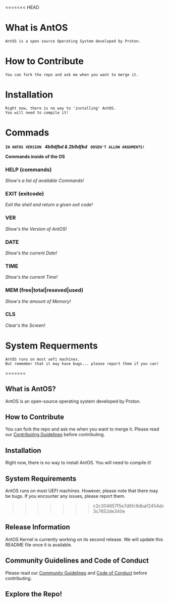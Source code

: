 
<<<<<<< HEAD
# What is AntOS
```
AntOS is a open source Operating System developed by Proton.
```

# How to Contribute
```
You can fork the repo and ask me when you want to merge it.
```

# Installation
```
Right now, there is no way to 'installing' AntOS.
You will need to compile it!
```

# Commads
 **`IN ANTOS VERSION ` ***4b9dfbd & 2b9dfbd*** ` DOSEN'T ALLOW ARGUMENTS!`**

 **Commands inside of the OS**

 ### HELP (commands)
   *Show's a list of available Commands!*
 ### EXIT (exitcode)
   *Exit the shell and return a given exit code!*
 ### VER
   *Show's the Version of AntOS!*
 ### DATE
   *Show's the current Date!*
 ### TIME
   *Show's the current Time!*
 ### MEM (free|total|reseved|used)
   *Show's the amount of Memory!*
 ### CLS
   *Clear's the Screen!*

# System Requerments
```
AntOS runs on most uefi machines.
But remember that it may have bugs... please report them if you can!
```
=======
## What is AntOS?
AntOS is an open-source operating system developed by Proton.

## How to Contribute
You can fork the repo and ask me when you want to merge it. Please read our [Contributing Guidelines](./CONTRIBUTING.md) before contributing.

## Installation
Right now, there is no way to install AntOS. You will need to compile it!

## System Requirements
AntOS runs on most UEFI machines. However, please note that there may be bugs. If you encounter any issues, please report them.
>>>>>>> c2c304657f5e7d6fc9dbaf2454dc3c7652de340e

## Release Information
AntOS Kernel is currently working on its second release. We will update this README file once it is available.

## Community Guidelines and Code of Conduct
Please read our [Community Guidelines](./CODE_OF_CONDUCT.md) and [Code of Conduct](./CODE_OF_CONDUCT.md) before contributing.

## Explore the Repo!
